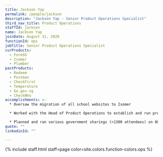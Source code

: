 ```yaml
---
title: Jackson Yap
permalink: /people/jackson
description: "Jackson Yap - Senior Product Operations Specialist"
third_nav_title: Product Operations
staffId: jackson
name: Jackson Yap
joinDate: August 31, 2020
functionId: ops
jobTitle: Senior Product Operations Specialist
curProducts:
  - FormSG
  - Isomer
  - Plumber
pastProducts:
  - Redeem
  - Postman
  - CheckFirst
  - Temperature
  - Go.gov.sg
  - CheckWho
accomplishments: >-
  * Oversaw the migration of all school websites to Isomer

  * Worked with the Head of Product Operations to establish and run product operations hiring processes to double the size of the product operations team

  * Planned and ran various government sharings (>1300 attendees) on OGP products to significantly increase product adoption across the rest of government
quote: ""
linkedinId: ""

---
```


{% include staff.html staff=page color=site.colors.function-colors.ops %}
